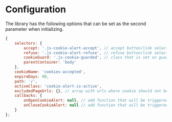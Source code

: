 # Configuration

The library has the following options that can be set as the second parameter when initializing.

```javascript
{
    selectors: {
        accept: '.js-cookie-alert-accept', // accept button/link selector
        refuse: '.js-cookie-alert-refuse', // refuse button/link selector
        cookieGuard: '.js-cookie-guarded', // class that is set on guarded elements
        parentContainer: 'body'
    },
    cookieName: 'cookies-accepted',
    expireDays: 90,
    path: '/',
    activeClass: 'cookie-alert-is-active',
    excludedPageUrls: {}, // array with urls where cookie should not be shown (relative paths)
    callbacks: {
        onOpenCookieAlert: null, // add function that will be triggered after alert opens
        onCloseCookieAlert: null // add function that will be triggered after closeAlert
    }
};
```
